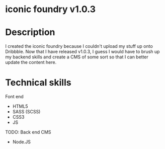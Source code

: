 iconic foundry v1.0.3
======

Description
======
I created the iconic foundry because I couldn't upload my stuff up onto Dribbble. Now that I have released v1.0.3, I guess I would have to brush up my backend skills and create a CMS of some sort so that I can better update the content here.

Technical skills
======
Font end
- HTML5
- SASS (SCSS)
- CSS3
- JS

TODO: Back end CMS
- Node.JS

